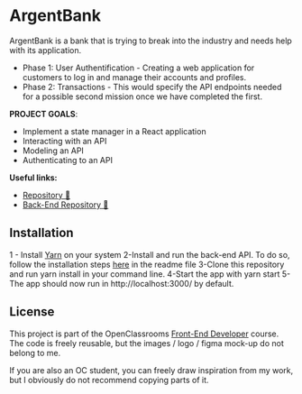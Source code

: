 # ArgentBank

ArgentBank is a bank that is trying to break into the industry and needs help with its application.

- Phase 1: User Authentification - Creating a web application for customers to log in and manage their accounts and profiles.
- Phase 2: Transactions - This would specify the API endpoints needed for a possible second mission once we have completed the first.

**PROJECT GOALS**:

- Implement a state manager in a React application
- Interacting with an API
- Modeling an API
- Authenticating to an API

**Useful links:**

- [Repository 📖](https://github.com/BenjaminLesne/BenjaminLesne_13_05122021)
- [Back-End Repository 📖](https://github.com/OpenClassrooms-Student-Center/Project-10-Bank-API)

## Installation

1 - Install [Yarn](https://yarnpkg.com/) on your system
2-Install and run the back-end API. To do so, follow the installation steps [here](https://github.com/OpenClassrooms-Student-Center/Project-10-Bank-API) in the readme file
3-Clone this repository and run yarn install in your command line.
4-Start the app with yarn start
5-The app should now run in http://localhost:3000/ by default.

## License

This project is part of the OpenClassrooms [Front-End Developer](https://openclassrooms.com/fr/paths/314-developpeur-front-end) course. The code is freely reusable, but the images / logo / figma mock-up do not belong to me.

If you are also an OC student, you can freely draw inspiration from my work, but I obviously do not recommend copying parts of it.
